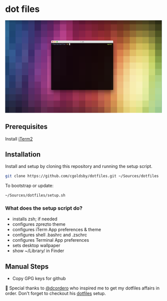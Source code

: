 # dot files
![](screenshot.png)

## Prerequisites
Install [iTerm2](https://www.iterm2.com/)

## Installation
Install and setup by cloning this repository and running the setup script.
```bash
git clone https://github.com/cgoldsby/dotfiles.git ~/Sources/dotfiles
```
To bootstrap or update:
```bash
~/Sources/dotfiles/setup.sh
```
### What does the setup script do?
- installs zsh; if needed
- configures zprezto theme
- configures iTerm App preferences & theme
- configures shell .bashrc and .zschrc
- configures Terminal App preferences
- sets desktop wallpaper
- show ~/Library/ in Finder

## Manual Steps
* Copy GPG keys for github

🌟 Special thanks to [@dcordero](https://github.com/dcordero) who inspired me to get my dotfiles affairs in order. Don't forget to checkout his [dotfiles](https://github.com/dcordero/dotFiles) setup.
